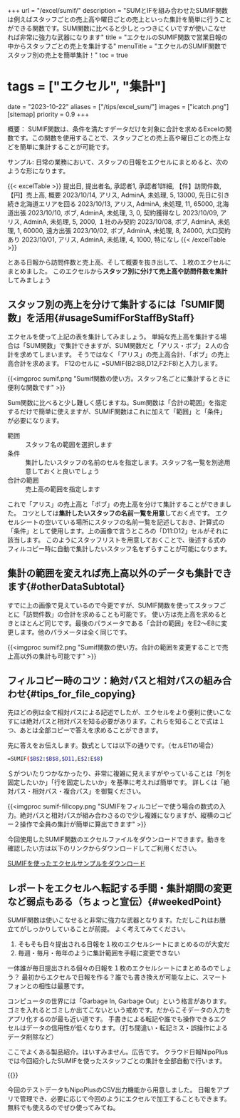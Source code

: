 +++
url = "/excel/sumif/"
description = "SUMとIFを組み合わせたSUMIF関数は例えばスタッフごとの売上高や曜日ごとの売上といった集計を簡単に行うことができる関数です。SUM関数に比べると少しとっつきにくいですが使いこなせれば非常に強力な武器になります"
title = "エクセルのSUMIF関数で営業日報の中からスタッフごとの売上を集計する"
menuTitle = "エクセルのSUMIF関数でスタッフ別の売上を簡単集計！"
toc = true
# tags = ["エクセル",  "集計"]
date = "2023-10-22"
aliases = ["/tips/excel_sum/"]
images = ["icatch.png"]
[sitemap]
  priority = 0.9
+++

概要：
SUMIF関数は、条件を満たすデータだけを対象に合計を求めるExcelの関数です。この関数を使用することで、スタッフごとの売上高や曜日ごとの売上などを簡単に集計することが可能です。


サンプル:
日常の業務において、スタッフの日報をエクセルにまとめると、次のような形になります。




{{< excelTable >}}
提出日, 提出者名, 承認者1, 承認者1詳細, 【件】訪問件数, 【円】売上高, 概要
2023/10/14, アリス, AdminA, 未処理, 5, 13000, 先日に引き続き北海道エリアを回る
2023/10/13, アリス, AdminA, 未処理, 11, 65000, 北海道出張
2023/10/10, ボブ, AdminA, 未処理, 3, 0, 契約獲得なし
2023/10/09, アリス, AdminA, 未処理, 5, 2000, １社のみ契約
2023/10/08, ボブ, AdminA, 未処理, 1, 60000, 遠方出張
2023/10/02, ボブ, AdminA, 未処理, 8, 24000, 大口契約あり
2023/10/01, アリス, AdminA, 未処理, 4, 1000, 特になし
{{< /excelTable >}}

とある日報から訪問件数と売上高、そして概要を抜き出して、１枚のエクセルにまとめました。
このエクセルから**スタッフ別に分けて売上高や訪問件数を集計**してみましょう

## スタッフ別の売上を分けて集計するには「SUMIF関数」を活用{#usageSumifForStaffByStaff}

エクセルを使って上記の表を集計してみましょう。
単純な売上高を集計する場合は「SUM関数」で集計できますが、SUM関数だと「アリス・ボブ」２人の合計を求めてしまいます。
そうではなく「アリス」の売上高合計、「ボブ」の売上高合計を求めます。
F12のセルに =SUMIF(B2:B8,D12,F2:F8)と入力します。


{{<imgproc sumif.png "Sumif関数の使い方。スタッフ名ごとに集計するときに便利な関数です" >}}


Sum関数に比べると少し難しく感じますね。Sum関数は「合計の範囲」を指定するだけで簡単に使えますが、SUMIF関数はこれに加えて「範囲」と「条件」が必要になります。


<dl class="basic">
<dt>範囲</dt>
<dd>スタッフ名の範囲を選択します</dd>
<dt>条件</dt>
<dd>集計したいスタッフの名前のセルを指定します。スタッフ名一覧を別途用意しておくと良いでしょう</dd>
<dt>合計の範囲</dt>
<dd>売上高の範囲を指定します</dd>
</dl>


これで「アリス」の売上高と「ボブ」の売上高を分けて集計することができました。
コツとしては**集計したいスタッフの名前一覧を用意**しておく点です。
エクセルシートの空いている場所にスタッフの名前一覧を記述しておき、計算式の「条件」として使用します。上の画像で言うところの「D11:D12」セルがそれに該当します。
このようにスタッフリストを用意しておくことで、後述する式のフィルコピー時に自動で集計したいスタッフ名をずらすことが可能になります。

## 集計の範囲を変えれば売上高以外のデータも集計できます{#otherDataSubtotal}

すでに上の画像で見えているので今更ですが、SUMIF関数を使ってスタッフごとに「訪問件数」の合計を求めることも可能です。
使い方は売上高を求めるときとほとんど同じです。最後のパラメータである「合計の範囲」をE2〜E8に変更します。他のパラメータは全く同じです。

{{<imgproc sumif2.png "Sumif関数の使い方。合計の範囲を変更することで売上高以外の集計も可能です" >}}


## フィルコピー時のコツ：絶対パスと相対パスの組み合わせ{#tips_for_file_copying}

先ほどの例は全て相対パスによる記述でしたが、エクセルをより便利に使いこなすには絶対パスと相対パスを知る必要があります。これらを知ることで式は１つ、あとは全部コピーで答えを求めることができます。

先に答えをお伝えします。数式としては以下の通りです。（セルE11の場合）

```bash
=SUMIF($B$2:$B$8,$D11,E$2:E$8)
```

＄がついたりつかなかったり、非常に複雑に見えますがやっていることは「列を固定したいか」「行を固定したいか」を基準に考えれば簡単です。
詳しくは「絶対パス・相対パス・複合パス」を御覧ください。

{{<imgproc sumif-fillcopy.png "SUMIFをフィルコピーで使う場合の数式の入力。絶対パスと相対パスが組み合わさるので少し複雑になりますが、縦横のコピー２操作で全員の集計が簡単に算出できます" >}}


今回使用したSUMIF関数のエクセルファイルをダウンロードできます。動きを確認したい方は以下のリンクからダウンロードしてご利用ください。

[SUMIFを使ったエクセルサンプルをダウンロード](sumif.xlsx)


## レポートをエクセルへ転記する手間・集計期間の変更など弱点もある（ちょっと宣伝）{#weekedPoint}

SUMIF関数は使いこなせると非常に強力な武器となります。ただしこれはお膳立てがしっかりしていることが前提。
よく考えてみてください。

1. そもそも日々提出される日報を１枚のエクセルシートにまとめるのが大変だ
2. 毎週・毎月・毎年のように集計範囲を手軽に変更できない

一体誰が毎日提出される個々の日報を１枚のエクセルシートにまとめるのでしょう？
最初からエクセルで日報を作る？誰でも書き換えが可能な上に、スマートフォンとの相性は最悪です。

コンピュータの世界には「Garbage In, Garbage Out」という格言があります。
ゴミを入れるとゴミしか出てこないという戒めです。だからこそデータの入力をアプリ化するのが最も近い道です。
手書きによる転記や誰でも操作できるエクセルはデータの信用性が低くなります。（打ち間違い・転記ミス・誤操作によるデータ削除など）

ここでよくある製品紹介。はいすみません。広告です。
クラウド日報NipoPlusでは今回紹介したSUMIFを使ったスタッフごとの集計を全部自動で行います。

{{<icatch filename="sumif-app" msg="SUMIFを自動で" title="SUMIFと同様、スタッフごとに売上高や訪問件数を自動で振り分けて集計します" alice="guide">}}

今回のテストデータもNipoPlusのCSV出力機能から用意しました。
日報をアプリで管理でき、必要に応じて今回のようにエクセルで加工することもできます。
無料でも使えるのでぜひ使ってみてね。
